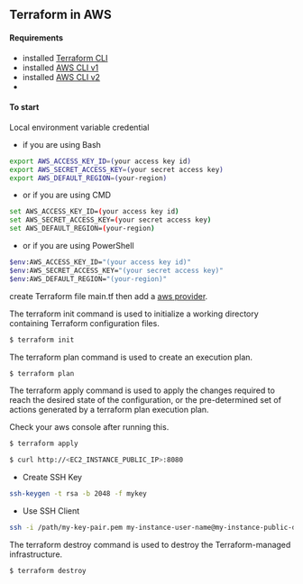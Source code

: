 ## Terraform in AWS

#### Requirements

- installed [Terraform CLI](https://www.terraform.io/downloads.html)
- installed [AWS CLI v1](https://docs.aws.amazon.com/cli/latest/userguide/install-cliv1.html)
- installed [AWS CLI v2](https://docs.aws.amazon.com/cli/latest/userguide/install-cliv2.html)
-

#### To start

Local environment variable credential

- if you are using Bash

```sh
export AWS_ACCESS_KEY_ID=(your access key id)
export AWS_SECRET_ACCESS_KEY=(your secret access key)
export AWS_DEFAULT_REGION=(your-region)
```

- or if you are using CMD

```sh
set AWS_ACCESS_KEY_ID=(your access key id)
set AWS_SECRET_ACCESS_KEY=(your secret access key)
set AWS_DEFAULT_REGION=(your-region)
```

- or if you are using PowerShell

```sh
$env:AWS_ACCESS_KEY_ID="(your access key id)"
$env:AWS_SECRET_ACCESS_KEY="(your secret access key)"
$env:AWS_DEFAULT_REGION="(your-region)"
```

create Terraform file main.tf then add a [aws provider](https://www.terraform.io/docs/providers/aws/index.html).

The terraform init command is used to initialize a working directory containing Terraform configuration files.

```sh
$ terraform init
```

The terraform plan command is used to create an execution plan.

```sh
$ terraform plan
```

The terraform apply command is used to apply the changes required to reach the desired state of the configuration, or the pre-determined set of actions generated by a terraform plan execution plan.

Check your aws console after running this.

```sh
$ terraform apply
```

```sh
$ curl http://<EC2_INSTANCE_PUBLIC_IP>:8080
```

- Create SSH Key

```sh
ssh-keygen -t rsa -b 2048 -f mykey
```

- Use SSH Client

```sh
ssh -i /path/my-key-pair.pem my-instance-user-name@my-instance-public-dns-name
```

The terraform destroy command is used to destroy the Terraform-managed infrastructure.

```sh
$ terraform destroy
```

